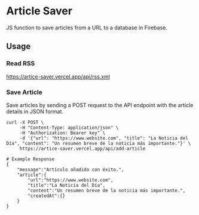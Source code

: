 # Article Saver

JS function to save articles from a URL to a database in Firebase.

## Usage

### Read RSS

https://artice-saver.vercel.app/api/rss.xml

### Save Article

Save articles by sending a POST request to the API endpoint with the article details in JSON format.

```shell
curl -X POST \
     -H "Content-Type: application/json" \
     -H "Authorization: Bearer key" \
     -d '{"url": "https://www.website.com", "title": "La Noticia del Día", "content": "Un resumen breve de la noticia más importante."}' \
     https://artice-saver.vercel.app/api/add-article

# Example Response
{
    "message":"Artículo añadido con éxito.",
    "article":{
        "url":"https://www.website.com",
        "title":"La Noticia del Día",
        "content":"Un resumen breve de la noticia más importante.",
        "createdAt":{}
    }
}
```
